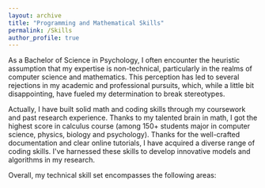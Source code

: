 ```yaml
---
layout: archive
title: "Programming and Mathematical Skills"
permalink: /Skills
author_profile: true
---
```


As a Bachelor of Science in Psychology, I often encounter the heuristic assumption that my expertise is non-technical, particularly in the realms of computer science and mathematics. This perception has led to several rejections in my academic and professional pursuits, which, while a little bit disappointing, have fueled my determination to break stereotypes.

Actually, I have built solid math and coding skills through my coursework and past research experience. Thanks to my talented brain in math, I got the highest score in calculus course (among 150+ students major in computer science, physics, biology and psychology). Thanks for the well-crafted documentation and clear online tutorials, I have acquired a diverse range of coding skills. I've harnessed these skills to develop innovative models and algorithms in my research.

Overall, my technical skill set encompasses the following areas:


